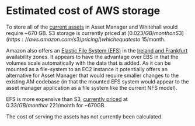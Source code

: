 # Estimated cost of AWS storage

To store all of the [current assets](existing_assets.md) in Asset Manager and Whitehall would require ~670 GB. S3 storage is currently priced at [$0.023/GB/month on S3](https://aws.amazon.com/s3/pricing/) which equates to ~$15/month.

Amazon also offers an [Elastic File System (EFS)](https://aws.amazon.com/efs/) in the [Ireland and Frankfurt](https://aws.amazon.com/about-aws/global-infrastructure/regional-product-services/) availability zones. It appears to have the advantage over EBS in that the volumes scale automatically with the data that is added. As it can be mounted as a file-system to an EC2 instance it potentially offers an alternative for Asset Manager that would require smaller changes to the existing AM codebase (in that the mounted EFS system would appear to the asset manager application as a file system like the current NFS model).

EFS is more expensive than S3, [currently priced](https://aws.amazon.com/efs/pricing/) at $0.33/GB/month or ~$221/month for ~670GB.

The cost of serving the assets has not currently been calculated.
